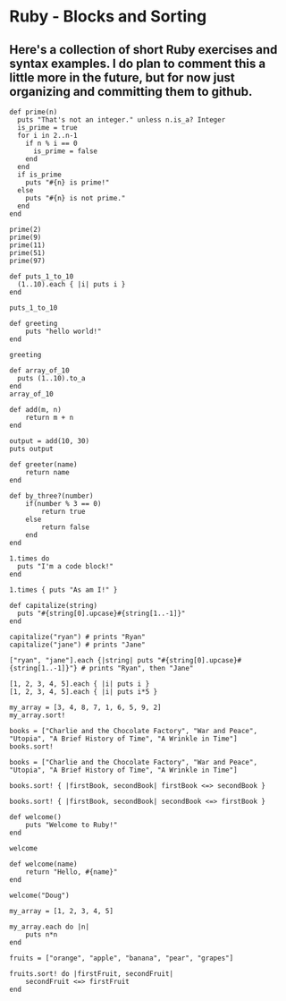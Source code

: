 # Ruby - Blocks and Sorting

Here's a collection of short Ruby exercises and syntax examples. I do plan to comment this a little more in the future, 
but for now just organizing and committing them to github.
---

```
def prime(n)
  puts "That's not an integer." unless n.is_a? Integer
  is_prime = true
  for i in 2..n-1
    if n % i == 0
      is_prime = false
    end
  end
  if is_prime
    puts "#{n} is prime!"
  else
    puts "#{n} is not prime."
  end
end

prime(2)
prime(9)
prime(11)
prime(51)
prime(97)
```

```
def puts_1_to_10
  (1..10).each { |i| puts i }
end

puts_1_to_10
```

```
def greeting
    puts "hello world!"    
end

greeting
```

```
def array_of_10
  puts (1..10).to_a
end
array_of_10
```

```
def add(m, n)
    return m + n
end

output = add(10, 30)
puts output
```

```
def greeter(name)
    return name
end

def by_three?(number)
    if(number % 3 == 0)
        return true
    else
        return false
    end
end
```

```
1.times do
  puts "I'm a code block!"
end

1.times { puts "As am I!" }
```

```
def capitalize(string) 
  puts "#{string[0].upcase}#{string[1..-1]}"
end

capitalize("ryan") # prints "Ryan"
capitalize("jane") # prints "Jane"

["ryan", "jane"].each {|string| puts "#{string[0].upcase}#{string[1..-1]}"} # prints "Ryan", then "Jane"
```

```
[1, 2, 3, 4, 5].each { |i| puts i }
[1, 2, 3, 4, 5].each { |i| puts i*5 }
```

```
my_array = [3, 4, 8, 7, 1, 6, 5, 9, 2]
my_array.sort!
```

```
books = ["Charlie and the Chocolate Factory", "War and Peace", "Utopia", "A Brief History of Time", "A Wrinkle in Time"]
books.sort!
```

```
books = ["Charlie and the Chocolate Factory", "War and Peace", "Utopia", "A Brief History of Time", "A Wrinkle in Time"]

books.sort! { |firstBook, secondBook| firstBook <=> secondBook }

books.sort! { |firstBook, secondBook| secondBook <=> firstBook }
```

```
def welcome()
    puts "Welcome to Ruby!"
end

welcome
```

```
def welcome(name)
    return "Hello, #{name}"
end

welcome("Doug")
```

```
my_array = [1, 2, 3, 4, 5]

my_array.each do |n|
    puts n*n
end
```

```
fruits = ["orange", "apple", "banana", "pear", "grapes"]

fruits.sort! do |firstFruit, secondFruit|
    secondFruit <=> firstFruit
end
```